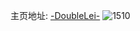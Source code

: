 主页地址: [-DoubleLei-](https://weibo.com/u/1010045223) 
![1510](https://wx4.sinaimg.cn/mw2000/3c341127ly1foztj8fo9ij20qo130458.jpg) 
